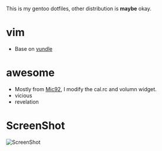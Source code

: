 This is my gentoo dotfiles, other distribution is **maybe** okay.

# vim

* Base on [vundle](https://github.com/gmarik/vundle)

# awesome

* Mostly from [Mic92](https://github.com/Mic92/awesome-dotfiles), I modify the cal.rc and volumn widget.
* vicious
* revelation

# ScreenShot

![ScreenShot](https://github.com/jinleileiking/DotFiles/raw/master/awesome_screenshot.png)
